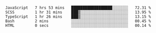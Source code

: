 <!--START_SECTION:waka-->

```text
JavaScript   7 hrs 53 mins   ██████████████████░░░░░░░   72.31 %
SCSS         1 hr 31 mins    ███▒░░░░░░░░░░░░░░░░░░░░░   13.95 %
TypeScript   1 hr 26 mins    ███▒░░░░░░░░░░░░░░░░░░░░░   13.15 %
Bash         2 mins          ░░░░░░░░░░░░░░░░░░░░░░░░░   00.45 %
HTML         0 secs          ░░░░░░░░░░░░░░░░░░░░░░░░░   00.14 %
```

<!--END_SECTION:waka-->


<!--
**Leorio21/Leorio21** is a ✨ _special_ ✨ repository because its `README.md` (this file) appears on your GitHub profile.

Here are some ideas to get you started:

- 🔭 I’m currently working on ...
- 🌱 I’m currently learning ...
- 👯 I’m looking to collaborate on ...
- 🤔 I’m looking for help with ...
- 💬 Ask me about ...
- 📫 How to reach me: ...
- 😄 Pronouns: ...
- ⚡ Fun fact: ...
-->
